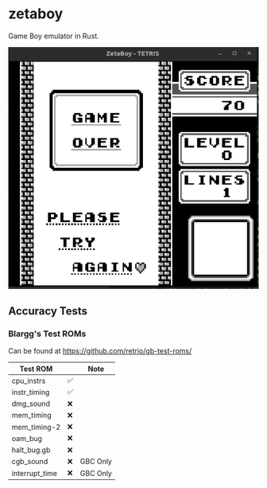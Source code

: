 # zetaboy
Game Boy emulator in Rust.

![alt text](screenshot_tetris.png)

## Accuracy Tests

### Blargg's Test ROMs

Can be found at https://github.com/retrio/gb-test-roms/

| Test ROM        |    | Note     |
|-----------------|----| -------- |
| cpu_instrs      | ✅ |          |
| instr_timing    | ✅ |          |
| dmg_sound       | ❌ |          |
| mem_timing      | ❌ |          |
| mem_timing-2    | ❌ |          |
| oam_bug         | ❌ |          |
| halt_bug.gb     | ❌ |          |
| cgb_sound       | ❌ | GBC Only |
| interrupt_time  | ❌ | GBC Only |